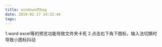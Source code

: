 ```yaml
---
title: windows的bug
date: 2019-02-17 14:32:44
tags:
---
```

1.word excel等的预览功能导致文件夹卡死
2.点击右下角下图标，输入法切换时导致小图标抖动